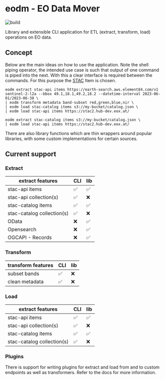 # eodm - EO Data Mover

![build](https://github.com/geopython/eodm/actions/workflows/main.yml/badge.svg)

Library and extensible CLI application for ETL (extract, transform, load) operations on EO data.

## Concept

Below are the main ideas on how to use the application. Note the shell piping operator,
the intended use case is such that output of one command is piped into the next. With this
a clear interface is required between the commands. For this purpose the
[STAC](https://stacspec.org/en) Item is chosen.

```shell
eodm extract stac-api items https://earth-search.aws.element84.com/v1 sentinel-2-l2a --bbox 49.1,18.1,49.2,18.2 --datetime-interval 2023-06-01/2023-06-30 \
| eodm transform metadata band-subset red,green,blue,nir \
| eodm load stac-catalog items s3://my-bucket/catalog.json \
| eodm load stac-api items https://stac2.hub-dev.eox.at/
```

```shell
eodm extract stac-catalog items s3://my-bucket/catalog.json \
| eodm load stac-api items https://stac2.hub-dev.eox.at/
```

There are also library functions which are thin wrappers around popular libraries,
with some custom implementations for certain sources.

## Current support

### Extract

| extract features | CLI | lib |
|---|---|---|
| stac-api items | ✅ | ✅ |
| stac-api collection(s) | ✅ | ❌ |
| stac-catalog items | ✅ | ✅ |
| stac-catalog collection(s) | ✅ | ❌ |
| OData | ❌ | ✅ |
| Opensearch | ❌ | ✅ |
| OGCAPI - Records | ❌ | ✅ |

### Transform

| transform features | CLI | lib |
|---|---|---|
| subset bands | ✅ | ❌ |
| clean metadata | ✅ | ❌ |

### Load

| extract features | CLI | lib |
|---|---|---|
| stac-api items | ✅ | ✅ |
| stac-api collection(s) | ✅ | ❌ |
| stac-catalog items | ✅ | ✅ |
| stac-catalog collection(s) | ✅ | ❌ |

### Plugins

There is support for writing plugins for extract and load from and to custom endpoints as
well as transformers. Refer to the docs for more information.
